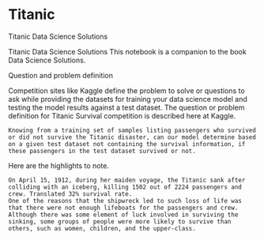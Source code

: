 # Titanic
Titanic Data Science Solutions

Titanic Data Science Solutions
This notebook is a companion to the book Data Science Solutions.


Question and problem definition

Competition sites like Kaggle define the problem to solve or questions to ask while providing the datasets for training your data science model and testing the model results against a test dataset. The question or problem definition for Titanic Survival competition is described here at Kaggle.

    Knowing from a training set of samples listing passengers who survived or did not survive the Titanic disaster, can our model determine based on a given test dataset not containing the survival information, if these passengers in the test dataset survived or not.

 Here are the highlights to note.

    On April 15, 1912, during her maiden voyage, the Titanic sank after colliding with an iceberg, killing 1502 out of 2224 passengers and crew. Translated 32% survival rate.
    One of the reasons that the shipwreck led to such loss of life was that there were not enough lifeboats for the passengers and crew.
    Although there was some element of luck involved in surviving the sinking, some groups of people were more likely to survive than others, such as women, children, and the upper-class.
